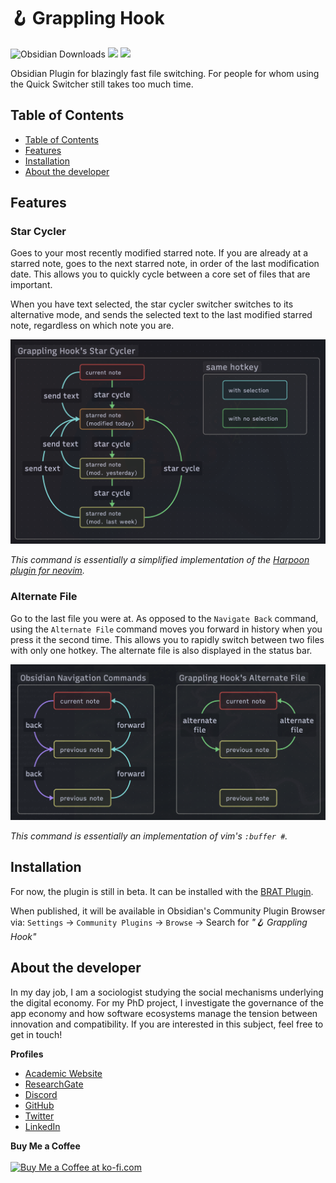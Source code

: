 # 🪝 Grappling Hook

![Obsidian Downloads](https://img.shields.io/badge/dynamic/json?logo=obsidian&color=%23483699&label=downloads&query=%24%5B%22grappling-hook%22%5D.downloads&url=https%3A%2F%2Fraw.githubusercontent.com%2Fobsidianmd%2Fobsidian-releases%2Fmaster%2Fcommunity-plugin-stats.json&style=plastic) ![](https://img.shields.io/github/v/release/chrisgrieser/grappling-hook?label=Latest%20Release&style=plastic) [![](https://img.shields.io/badge/changelog-click%20here-FFE800?style=plastic)](Changelog.md)

Obsidian Plugin for blazingly fast file switching. For people for whom using the Quick Switcher still takes too much time.

## Table of Contents

<!--toc:start-->
- [Table of Contents](#table-of-contents)
- [Features](#features)
- [Installation](#installation)
- [About the developer](#about-the-developer)
<!--toc:end-->

## Features

### Star Cycler
Goes to your most recently modified starred note. If you are already at a starred note, goes to the next starred note, in order of the last modification date. This allows you to quickly cycle between a core set of files that are important. 

When you have text selected, the star cycler switcher switches to its alternative mode, and sends the selected text to the last modified starred note, regardless on which note you are.

![illustration star cycler](./illustration/star-cycler.png)

*This command is essentially a simplified implementation of the [Harpoon plugin for neovim](https://github.com/ThePrimeagen/harpoon).*

### Alternate File
Go to the last file you were at. As opposed to the `Navigate Back` command, using the `Alternate File` command moves you forward in history when you press it the second time. This allows you to rapidly switch between two files with only one hotkey. The alternate file is also displayed in the status bar.

![illustration alt-file](./illustration/alt-file.png)

*This command is essentially an implementation of vim's `:buffer #`.*

## Installation
For now, the plugin is still in beta. It can be installed with the [BRAT Plugin](https://github.com/TfTHacker/obsidian42-brat).

When published, it will be available in Obsidian's Community Plugin Browser via: `Settings` → `Community Plugins` → `Browse` → Search for *"🪝 Grappling Hook"*

<!-- vale Google.FirstPerson = NO --> <!-- vale Microsoft.FirstPerson = NO -->
## About the developer
In my day job, I am a sociologist studying the social mechanisms underlying the digital economy. For my PhD project, I investigate the governance of the app economy and how software ecosystems manage the tension between innovation and compatibility. If you are interested in this subject, feel free to get in touch!

__Profiles__  
- [Academic Website](https://chris-grieser.de/)
- [ResearchGate](https://www.researchgate.net/profile/Christopher-Grieser)
- [Discord](https://discordapp.com/users/462774483044794368/)
- [GitHub](https://github.com/chrisgrieser/)
- [Twitter](https://twitter.com/pseudo_meta)
- [LinkedIn](https://www.linkedin.com/in/christopher-grieser-ba693b17a/)

__Buy Me a Coffee__  
<br>
<a href='https://ko-fi.com/Y8Y86SQ91' target='_blank'><img height='36' style='border:0px;height:36px;' src='https://cdn.ko-fi.com/cdn/kofi1.png?v=3' border='0' alt='Buy Me a Coffee at ko-fi.com' /></a>
